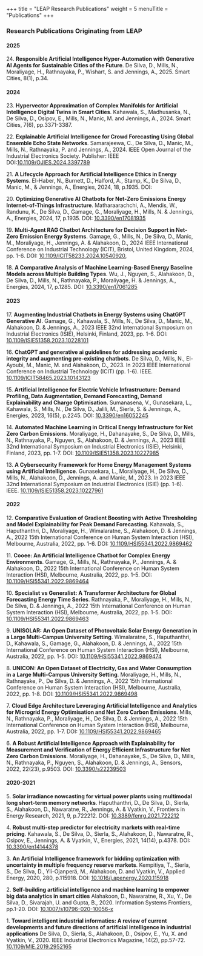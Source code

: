 +++
title = "LEAP Research Publications"
weight = 5
menuTitle = "Publications"
+++

### Research Publications Originating from LEAP

#### 2025

24\. **Responsible Artificial Intelligence Hyper-Automation with Generative AI Agents for Sustainable Cities of the Future**. De Silva, D., Mills, N., Moraliyage, H., Rathnayaka, P., Wishart, S. and Jennings, A., 2025. Smart Cities, 8(1), p.34.

#### 2024

23\. **Hypervector Approximation of Complex Manifolds for Artificial Intelligence Digital Twins in Smart Cities**. Kahawala, S., Madhusanka, N., De Silva, D., Osipov, E., Mills, N., Manic, M. and Jennings, A., 2024. Smart Cities, 7(6), pp.3371-3387.

22\. **Explainable Artificial Intelligence for Crowd Forecasting Using Global Ensemble Echo State Networks**. Samarajeewa, C., De Silva, D., Manic, M., Mills, N., Rathnayaka, P. and Jennings, A., 2024. IEEE Open Journal of the Industrial Electronics Society. Publisher: IEEE DOI:[10.1109/OJIES.2024.3397789](https://doi.org/10.1109/OJIES.2024.3397789)

21\. **A Lifecycle Approach for Artificial Intelligence Ethics in Energy Systems**. El-Haber, N., Burnett, D., Halford, A., Stamp, K., De Silva, D., Manic, M., & Jennings, A., Energies, 2024, 18, p.1935. DOI: [](https://doi.org/)

20\. **Optimizing Generative AI Chatbots for Net-Zero Emissions Energy Internet-of-Things Infrastructure**. Matharaarachchi, A., Mendis, W., Randunu, K., De Silva, D., Gamage, G., Moraliyage, H., Mills, N. & Jennings, A., Energies, 2024, 17, p.1935. DOI: [10.3390/en17081935](https://doi.org/10.3390/en17081935)

19\. **Multi-Agent RAG Chatbot Architecture for Decision Support in Net-Zero Emission Energy Systems**. Gamage, G., Mills, N., De Silva, D., Manic, M., Moraliyage, H., Jennings, A. & Alahakoon, D., 2024 IEEE International Conference on Industrial Technology (ICIT), Bristol, United Kingdom, 2024, pp. 1-6. DOI: [10.1109/ICIT58233.2024.10540920](https://doi.org/10.1109/ICIT58233.2024.10540920), 

18\. **A Comparative Analysis of Machine Learning-Based Energy Baseline Models across Multiple Building Types**. Wu, J., Nguyen, S., Alahakoon, D., De Silva, D., Mills, N., Rathnayaka, P., Moraliyage, H. & Jennings, A., Energies, 2024, 17, p.1285. DOI: [10.3390/en17061285](https://doi.org/10.3390/en17061285)

#### 2023

17\. **Augmenting Industrial Chatbots in Energy Systems using ChatGPT Generative AI**. Gamage, G., Kahawala, S., Mills, N., De Silva, D., Manic, M., Alahakoon, D. & Jennings, A., 2023 IEEE 32nd International Symposium on Industrial Electronics (ISIE), Helsinki, Finland, 2023, pp. 1-6. DOI: [10.1109/ISIE51358.2023.10228101](https://doi.org/10.1109/ISIE51358.2023.10228101)

16\. **ChatGPT and generative ai guidelines for addressing academic integrity and augmenting pre-existing chatbots**. De Silva, D., Mills, N., El-Ayoubi, M., Manic, M. and Alahakoon, D., 2023. In 2023 IEEE International Conference on Industrial Technology (ICIT) (pp. 1-6). IEEE. [10.1109/ICIT58465.2023.10143123](https://doi.org/10.1109/ICIT58465.2023.10143123)

15\. **Artificial Intelligence for Electric Vehicle Infrastructure: Demand Profiling, Data Augmentation, Demand Forecasting, Demand Explainability and Charge Optimisation**. Sumanasena, V., Gunasekara, L., Kahawala, S., Mills, N., De Silva, D., Jalili, M., Sierla, S. & Jennings, A., Energies, 2023, 16(5), p.2245. DOI: [10.3390/en16052245](https://doi.org/10.3390/en16052245)

14\. **Automated Machine Learning in Critical Energy Infrastructure for Net Zero Carbon Emissions**. Moraliyage, H., Dahanayake, S., De Silva, D., Mills, N., Rathnayaka, P., Nguyen, S., Alahakoon, D. & Jennings, A., 2023 IEEE 32nd International Symposium on Industrial Electronics (ISIE), Helsinki, Finland, 2023, pp. 1-7. DOI: [10.1109/ISIE51358.2023.10227985](https://doi.org/10.1109/ISIE51358.2023.10227985)

13\. **A Cybersecurity Framework for Home Energy Management Systems using Artificial Intelligence**. Gunasekara, L., Moraliyage, H., De Silva, D., Mills, N., Alahakoon, D., Jennings, A. and Manic, M., 2023. In 2023 IEEE 32nd International Symposium on Industrial Electronics (ISIE) (pp. 1-6). IEEE. [10.1109/ISIE51358.2023.10227961](https://doi.org/10.1109/ISIE51358.2023.10227961)

#### 2022

12\. **Comparative Evaluation of Gradient Boosting with Active Thresholding and Model Explainability for Peak Demand Forecasting**. Kahawala, S., Haputhanthri, D., Moraliyage, H., Wimalaratne, S., Alahakoon, D. & Jennings, A., 2022 15th International Conference on Human System Interaction (HSI), Melbourne, Australia, 2022, pp. 1-6. DOI: [10.1109/HSI55341.2022.9869462](https://doi.org/10.1109/HSI55341.2022.9869462)

11\. **Cooee: An Artificial Intelligence Chatbot for Complex Energy Environments**. Gamage, G., Mills, N., Rathnayaka, P., Jennings, A. & Alahakoon, D., 2022 15th International Conference on Human System Interaction (HSI), Melbourne, Australia, 2022, pp. 1-5. DOI: [10.1109/HSI55341.2022.9869464](https://doi.org/10.1109/HSI55341.2022.9869464)

10\. **Specialist vs Generalist: A Transformer Architecture for Global Forecasting Energy Time Series**. Rathnayaka, P., Moraliyage, H., Mills, N., De Silva, D. & Jennings, A., 2022 15th International Conference on Human System Interaction (HSI), Melbourne, Australia, 2022, pp. 1-5. DOI: [10.1109/HSI55341.2022.9869463](https://doi.org/10.1109/HSI55341.2022.9869463)

9\. **UNISOLAR: An Open Dataset of Photovoltaic Solar Energy Generation in a Large Multi-Campus University Setting**. Wimalaratne, S., Haputhanthri, D., Kahawala, S., Gamage, G., Alahakoon, D. & Jennings, A., 2022 15th International Conference on Human System Interaction (HSI), Melbourne, Australia, 2022, pp. 1-5. DOI: [10.1109/HSI55341.2022.9869474](https://doi.org/10.1109/HSI55341.2022.9869474)

8\. **UNICON: An Open Dataset of Electricity, Gas and Water Consumption in a Large Multi-Campus University Setting**. Moraliyage, H., Mills, N., Rathnayake, P., De Silva, D. & Jennings, A., 2022 15th International Conference on Human System Interaction (HSI), Melbourne, Australia, 2022, pp. 1-8. DOI: [10.1109/HSI55341.2022.9869498](https://doi.org/10.1109/HSI55341.2022.9869498)

7\. **Cloud Edge Architecture Leveraging Artificial Intelligence and Analytics for Microgrid Energy Optimisation and Net Zero Carbon Emissions**. Mills, N., Rathnayaka, P., Moraliyage, H., De Silva, D. & Jennings, A., 2022 15th International Conference on Human System Interaction (HSI), Melbourne, Australia, 2022, pp. 1-7. DOI: [10.1109/HSI55341.2022.9869465](https://doi.org/10.1109/HSI55341.2022.9869465)

6\. **A Robust Artificial Intelligence Approach with Explainability for Measurement and Verification of Energy Efficient Infrastructure for Net Zero Carbon Emissions**. Moraliyage, H., Dahanayake, S., De Silva, D., Mills, N., Rathnayaka, P., Nguyen, S., Alahakoon, D. & Jennings, A., Sensors, 2022, 22(23), p.9503. DOI: [10.3390/s22239503](https://doi.org/10.3390/s22239503)

#### 2020-2021

5\. **Solar irradiance nowcasting for virtual power plants using multimodal long short-term memory networks**. Haputhanthri, D., De Silva, D., Sierla, S., Alahakoon, D., Nawaratne, R., Jennings, A. & Vyatkin, V., Frontiers in Energy Research, 2021, 9, p.722212. DOI: [10.3389/fenrg.2021.722212](https://doi.org/10.3389/fenrg.2021.722212)

4\. **Robust multi-step predictor for electricity markets with real-time pricing**. Kahawala, S., De Silva, D., Sierla, S., Alahakoon, D., Nawaratne, R., Osipov, E., Jennings, A. & Vyatkin, V., Energies, 2021, 14(14), p.4378. DOI: [10.3390/en14144378](https://doi.org/10.3390/en14144378)
    
3\. **An Artificial Intelligence framework for bidding optimization with uncertainty in multiple frequency reserve markets**. Kempitiya, T., Sierla, S., De Silva, D., Yli-Ojanperä, M., Alahakoon, D. and Vyatkin, V., Applied Energy, 2020, 280, p.115918. DOI: [10.1016/j.apenergy.2020.115918](https://doi.org/10.1016/j.apenergy.2020.115918)

2\. **Self-building artificial intelligence and machine learning to empower big data analytics in smart cities** Alahakoon, D., Nawaratne, R., Xu, Y., De Silva, D., Sivarajah, U. and Gupta, B., 2020.  Information Systems Frontiers, pp.1-20. DOI: [10.1007/s10796-020-10056-x](https://doi.org/10.1007/s10796-020-10056-x)

1\. **Toward intelligent industrial informatics: A review of current developments and future directions of artificial intelligence in industrial applications** De Silva, D., Sierla, S., Alahakoon, D., Osipov, E., Yu, X. and Vyatkin, V., 2020. IEEE Industrial Electronics Magazine, 14(2), pp.57-72. [10.1109/MIE.2019.2952165](https://doi.org/10.1109/MIE.2019.2952165)
